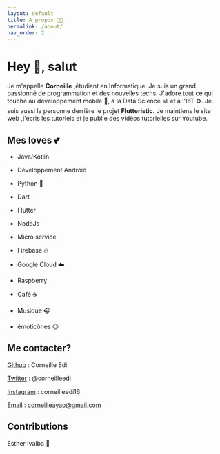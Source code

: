 ```yaml
---
layout: default
title: A propos 👦🏻
permalink: /about/
nav_order: 2
---
```


# Hey 👋, salut

Je m'appelle **Corneille** ,étudiant en Informatique.
Je suis un grand passionné de programmation et des nouvelles techs.
J'adore tout ce qui touche au développement mobile 📱, à la Data Science 📊 et à l'IoT ⚙️.
Je suis aussi la personne derrière le projet **Flutteristic**. Je maintiens le site web ,j'écris les tutoriels et je publie des vidéos tutorielles sur Youtube.

## Mes loves 💕

- Java/Kotlin

- Développement Android

- Python 🐍

- Dart

- Flutter

- NodeJs

- Micro service

- Firebase 🔥

- Google Cloud ☁️

- Raspberry

- Café ☕️

- Musique 🎧

- émoticônes 😉

## Me contacter?

[Github](https://www.github.com/CorneilleEdi) : Corneille Edi

[Twitter](https://www.twitter.com/CorneilleEdi) : @corneilleedi

[Instagram](https://www.instagram.com/corneilleedi16/) : corneilleedi16

[Email](mailto:corneilleayao@mail.com) : corneilleayao@gmail.com

## Contributions

Esther Ivalba 👩
